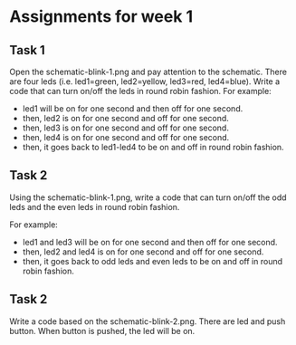# Assignments for week 1

## Task 1

Open the schematic-blink-1.png and pay attention to the schematic. There are four leds (i.e. led1=green, led2=yellow, led3=red, led4=blue). Write a code that can turn on/off the leds in  round robin fashion.
For example:
- led1 will be on for one second and then off for one second.
- then, led2 is on for one second and off for one second.
- then, led3 is on for one second and off for one second.
- then, led4 is on for one second and off for one second.
- then, it goes back to led1-led4 to be on and off in round robin fashion.

## Task 2
Using the schematic-blink-1.png, write a code that can turn on/off the odd leds and the even leds in round robin fashion.

For example:
- led1 and led3 will be on for one second and then off for one second.
- then, led2 and led4 is on for one second and off for one second.
- then, it goes back to odd leds and even leds to be on and off in round robin fashion.

## Task 2
Write a code based on the schematic-blink-2.png. There are led and push button. When button is pushed, the led will be on.
